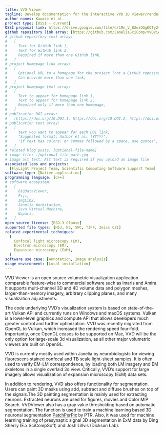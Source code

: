 ```yaml
---
title: VVD Viewer
tagline: Develop documentation for the interactive VVD 3D viewer/renderer for very large image volumes.
author names: Kawase et al.
project type: [OSSI - current]
OSSI proposal link: https://drive.google.com/file/d/1Mn_V_82wzQGgKOTy245qk7sATF9yp2vb/view
github repository link array: [https://github.com/JaneliaSciComp/VVDViewer]
# github repository text array:
#   [
#     Text for GitHub link 1,
#     Text for GitHub link 2,
#     Required if more than one GitHub link,
#   ]
# project homepage link array:
#   [
#     Optional URL to a homepage for the project (not a GitHub repository),
#     Can provide more than one link,
#   ]
# project homepage text array:
#   [
#     Text to appear for homepage link 1,
#     Text to appear for homepage link 2,
#     Required only if more than one homepage,
#   ]
# publication DOI array:
#   [https://doi.org/10.DOI.1, https://doi.org/10.DOI.2, https://doi.org/10.DOI.n]
# publication text array:
#   [
#     text you want to appear for each DOI link,
#     "Suggested format: Author et al. (YYYY)",
#     "if text has colons: or commas followed by a space, use quotes",
#   ]
# related blog posts: [Optional-file-name]
# image file: ./optional-file-path.jpg
# image alt text: Alt text is required if you upload an image file
associated labs and projects:
  [FlyLight Project Team, Scientific Computing Software Support Team]
software type: [Native application]
programming language: [C++]
# software ecosystem:
#   [
#     BigDataViewer,
#     Fiji,
#     ImgLib2,
#     Janelia Workstation,
#     Java Virtual Machine,
#     Napari,
#   ]
open source license: [BSD-3 Clause]
supported file types: [H5J, N5, SWC, TIFF, Zeiss CZI]
related experimental techniques:
  [
    Confocal light microscopy (LM),
    Electron microscopy (EM),
    Expansion microscopy (ExM),
  ]
software use case: [Annotation, Image analysis]
usage environment: [Local installation]
---
```


VVD Viewer is an open source volumetric visualization application comparable feature-wise to commercial software such as Imaris and Amira. It supports multi-channel 3D and 4D volume data and polygon meshes, larger-than-memory imagery, arbitrary clipping planes, and many visualization adjustments.

The code underlying VVD’s visualization system is based on state-of-the-art Vulkan API and currently runs on Windows and macOS systems. Vulkan is a lower-level graphics and compute API that allows developers much greater control and further optimization. VVD was recently migrated from OpenGL to Vulkan, which increased the rendering speed four-fold. Importantly, once OpenGL ceases to be supported on Mac, VVD will be the only option for large-scale 3d visualization, as all other major volumetric viewers are built on OpenGL.

VVD is currently mostly used within Janelia by neurobiologists for viewing fluorescent-stained confocal and TB scale light-sheet samples. It is often used to verify EM-LM correspondence, by loading both LM imagery and EM skeletons in a single overlaid 3d view. Critically, VVD’s support for large imagery allows visualization of expansion microscopy (ExM) data sets.

In addition to rendering, VVD also offers functionality for segmentation. Users can paint 3D masks using add, subtract and diffuse brushes on top of the signals.The 3D painting segmentation is mainly used for extracting neurons. Extracted neurons are used for figures, movies and Color MIP Search. VVDViewer also has a gray value thresholding based on automatic segmentation. The function is used to train a machine learning based 3D neuronal segmentation [PatchPerPix](https://doi.org/10.48550/arXiv.2001.07626) by PTR. Also, it was used for machine learning training of presynaptic signal 3D segmentation in ExM data by Ding Sherry (E.x SciCompSoft) and Josh Lillvis (Dickson Lab).

